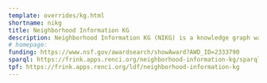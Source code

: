```yaml
---
template: overrides/kg.html
shortname: nikg
title: Neighborhood Information KG
description: Neighborhood Information KG (NIKG) is a knowledge graph warehouse for neighborhood information.
# homepage: 
funding: https://www.nsf.gov/awardsearch/showAward?AWD_ID=2333790
sparql: https://frink.apps.renci.org/neighborhood-information-kg/sparql
tpf: https://frink.apps.renci.org/ldf/neighborhood-information-kg
---
```



